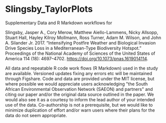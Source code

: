 # Slingsby_TaylorPlots
Supplementary Data and R Markdown workflows for 

Slingsby, Jasper A., Cory Merow, Matthew Aiello-Lammens, Nicky Allsopp, Stuart Hall, Hayley Kilroy Mollmann, Ross Turner, Adam M. Wilson, and John A. Silander Jr. 2017. “Intensifying Postfire Weather and Biological Invasion Drive Species Loss in a Mediterranean-Type Biodiversity Hotspot.” Proceedings of the National Academy of Sciences of the United States of America 114 (18): 4697–4702. https://doi.org/10.1073/pnas.1619014114.

All data and repeatable R code work flows (R Markdown) used in the study are available. Versioned updates fixing any errors etc will be maintained through Figshare. Code and data are provided under the MIT license, but where possible we would appreciate users acknowledging "the South African Environmental Observation Network (SAEON) and partners" and citing our paper and/or the original data source outlined in the paper. We would also see it as a courtesy to inform the lead author of your intended use of the data. Co-authorship is not a prerequisite, but we would like to minimize duplication of effort and/or warn users where their plans for the data do not seem appropriate.
